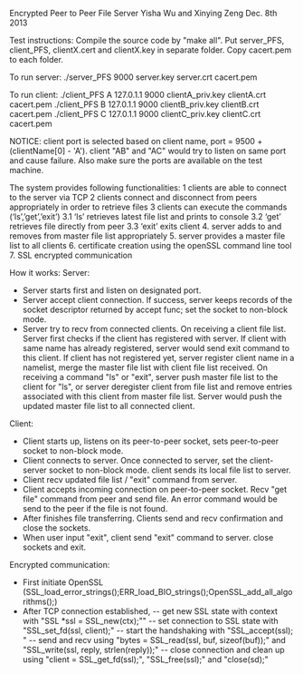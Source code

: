 Encrypted Peer to Peer File Server 
Yisha Wu and Xinying Zeng
Dec. 8th 2013

Test instructions:
Compile the source code by "make all".
Put server_PFS, client_PFS, clientX.cert and clientX.key in separate folder. Copy cacert.pem to each folder.

To run server:
./server_PFS 9000 server.key server.crt cacert.pem

To run client:
./client_PFS A 127.0.1.1 9000 clientA_priv.key clientA.crt cacert.pem
./client_PFS B 127.0.1.1 9000 clientB_priv.key clientB.crt cacert.pem
./client_PFS C 127.0.1.1 9000 clientC_priv.key clientC.crt cacert.pem

NOTICE: 
client port is selected based on client name, port = 9500 + (clientName[0] - 'A').
client "AB" and "AC" would try to listen on same port and cause failure.
Also make sure the ports are available on the test machine. 

The system provides following functionalities:
1  clients are able to connect to the server via TCP
2  clients connect and disconnect from peers appropriately in order to retrieve files
3  clients can execute the commands (‘ls’,’get’,’exit’)
3.1 ‘ls’ retrieves latest file list and prints to console
3.2 ‘get’ retrieves file directly from peer
3.3 ‘exit’ exits client
4. server adds to and removes from master file list appropriately
5. server provides a master file list to all clients
6. certificate creation using the openSSL command line tool 
7. SSL encrypted communication

How it works:
Server:
- Server starts first and listen on designated port. 
- Server accept client connection. If success, server keeps records of the socket descriptor returned by accept func; set the socket to non-block mode.
- Server try to recv from connected clients. On receiving a client file list. Server first checks if the client has registered with server. If client with same name has already registered, server would send exit command to this client. If client has not registered yet, server register client name in a namelist, merge the master file list with client file list received. On receiving a command "ls" or "exit", server push master file list to the client for "ls", or server deregister client from file list and remove entries associated with this client from master file list. Server would push the updated master file list to all connected client. 

Client:
- Client starts up, listens on its peer-to-peer socket, sets peer-to-peer socket to non-block mode. 
- Client connects to server. Once connected to server, set the client-server socket to non-block mode. client sends its local file list to server. 
- Client recv updated file list / "exit" command from server. 
- Client accepts incoming connection on peer-to-peer socket. Recv "get file" command from peer and send file. An error command would be send to the peer if the file is not found. 
- After finishes file transferring. Clients send and recv confirmation and close the sockets. 
- When user input "exit", client send "exit" command to server. close sockets and exit. 

Encrypted communication:
- First initiate OpenSSL (SSL_load_error_strings();ERR_load_BIO_strings();OpenSSL_add_all_algorithms();)
- After TCP connection established, 
-- get new SSL state with context with "SSL *ssl = SSL_new(ctx);""
-- set connection to SSL state with "SSL_set_fd(ssl, client);" 
-- start the handshaking with "SSL_accept(ssl); " 
-- send and recv using "bytes = SSL_read(ssl, buf, sizeof(buf));" and "SSL_write(ssl, reply, strlen(reply));"
-- close connection and clean up using "client = SSL_get_fd(ssl);", "SSL_free(ssl);" and "close(sd);"










